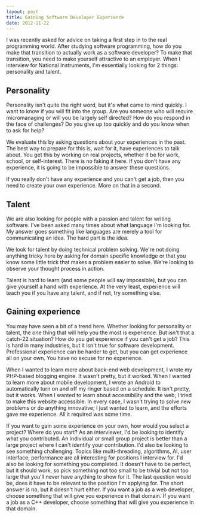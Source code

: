```yaml
---
layout: post
title: Gaining Software Developer Experience
date: 2012-11-22
---
```


I was recently asked for advice on taking a first step in to the real programming world. After studying software programming, how do you make that transition to actually work as a software developer? To make that transition, you need to make yourself attractive to an employer. When I interview for National Instruments, I'm essentially looking for 2 things: personality and talent.

## Personality

Personality isn't quite the right word, but it's what came to mind quickly. I want to know if you will fit into the group. Are you someone who will require micromanaging or will you be largely self directed? How do you respond in the face of challenges? Do you give up too quickly and do you know when to ask for help?

We evaluate this by asking questions about your experiences in the past. The best way to prepare for this is, wait for it, have experiences to talk about. You get this by working on real projects, whether it be for work, school, or self-interest. There is no faking it here. If you don't have any experience, it is going to be impossible to answer these questions.

If you really don't have any experience and you can't get a job, then you need to create your own experience. More on that in a second.

## Talent

We are also looking for people with a passion and talent for writing software. I've been asked many times about what language I'm looking for. My answer goes something like languages are merely a tool for communicating an idea. The hard part is the idea.

We look for talent by doing technical problem solving. We're not doing anything tricky here by asking for domain specific knowledge or that you know some little trick that makes a problem easier to solve. We're looking to observe your thought process in action.

Talent is hard to learn (and some people will say impossible), but you can give yourself a hand with experience. At the very least, experience will teach you if you have any talent, and if not, try something else.

## Gaining experience

You may have seen a bit of a trend here. Whether looking for personality or talent, the one thing that will help you the most is experience. But isn't that a catch-22 situation? How do you get experience if you can't get a job? This is hard in many industries, but it isn't true for software development. Professional experience can be harder to get, but you can get experience all on your own. You have no excuse for no experience.

When I wanted to learn more about back-end web development, I wrote my PHP-based blogging engine. It wasn't pretty, but it worked. When I wanted to learn more about mobile development, I wrote an Android to automatically turn on and off my ringer based on a schedule. It isn't pretty, but it works. When I wanted to learn about accessibility and the web, I tried to make this website accessible. In every case, I wasn't trying to solve new problems or do anything innovative; I just wanted to learn, and the efforts gave me experience. All it required was some time.

If you want to gain some experience on your own, how would you select a project? Where do you start? As an interviewer, I'd be looking to identify what you contributed. An individual or small group project is better than a large project where I can't identify your contribution. I'd also be looking to see something challenging. Topics like multi-threading, algorithms, AI, user interface, performance are all interesting for positions I interview for. I'd also be looking for something you completed. It doesn't have to be perfect, but it should work, so pick something not too small to be trivial but not too large that you'll never have anything to show for it. The last question would be, does it have to be relevant to the position I'm applying for. The short answer is no, but it doesn't hurt either. If you want a job as a web developer, choose something that will give you experience in that domain. If you want a job as a C++ developer, choose something that will give you experience in that domain.